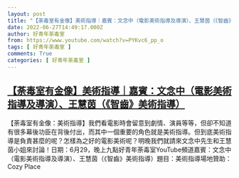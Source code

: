 ```yaml
---
layout: post
title: "【荼毒室有金像】美術指導｜嘉賓：文念中（電影美術指導及導演）、王慧茵（《智齒》美術指導）"
date: 2022-06-27T14:49:17.000Z
author: 好青年荼毒室
from: https://www.youtube.com/watch?v=PYKvc6_pp_o
tags: [ 好青年荼毒室 ]
comments: True
categories: [ 好青年荼毒室 ]
---
```

<!--1656341357000-->
[【荼毒室有金像】美術指導｜嘉賓：文念中（電影美術指導及導演）、王慧茵（《智齒》美術指導）](https://www.youtube.com/watch?v=PYKvc6_pp_o)
------

<div>
【荼毒室有金像：美術指導】我們看電影時會留意到劇情、演員等等，但卻不知道有很多幕後功臣在背後付出，而其中一個重要的角色就是美術指導。但到底美術指導是負責甚麼的呢？怎樣為之好的電影美術呢？明晚我們就請來文念中先生和王慧茵小姐來討論！日期：6月29，晚上九點好青年荼毒室YouTube頻道嘉賓：文念中（電影美術指導及導演）、王慧茵（《智齒》美術指導）題目：美術指導場地贊助：Cozy Place
</div>
